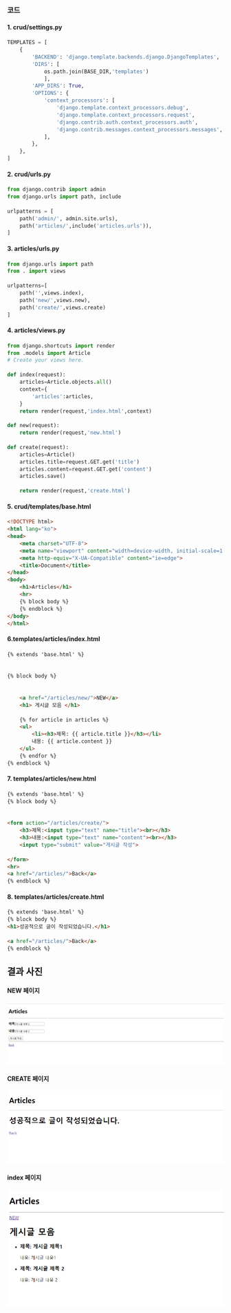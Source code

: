 ### 코드 

#### 1.  crud/settings.py 

```python
TEMPLATES = [
    {
        'BACKEND': 'django.template.backends.django.DjangoTemplates',
        'DIRS': [
            os.path.join(BASE_DIR,'templates')
            ],
        'APP_DIRS': True,
        'OPTIONS': {
            'context_processors': [
                'django.template.context_processors.debug',
                'django.template.context_processors.request',
                'django.contrib.auth.context_processors.auth',
                'django.contrib.messages.context_processors.messages',
            ],
        },
    },
]
```



#### 2. crud/urls.py

```python
from django.contrib import admin
from django.urls import path, include

urlpatterns = [
    path('admin/', admin.site.urls),
    path('articles/',include('articles.urls')),
]

```



#### 3. articles/urls.py

```python
from django.urls import path
from . import views

urlpatterns=[
    path('',views.index),
    path('new/',views.new),
    path('create/',views.create)
]
```



#### 4. articles/views.py

```python
from django.shortcuts import render
from .models import Article
# Create your views here.

def index(request):
    articles=Article.objects.all()
    context={
        'articles':articles,
    }
    return render(request,'index.html',context)

def new(request):
    return render(request,'new.html')

def create(request):
    articles=Article()
    articles.title=request.GET.get('title')
    articles.content=request.GET.get('content')
    articles.save()

    return render(request,'create.html')
```



#### 5. crud/templates/base.html

```html
<!DOCTYPE html>
<html lang="ko">
<head>
    <meta charset="UTF-8">
    <meta name="viewport" content="width=device-width, initial-scale=1.0">
    <meta http-equiv="X-UA-Compatible" content="ie=edge">
    <title>Document</title>
</head>
<body>
    <h1>Articles</h1>
    <hr>
    {% block body %}
    {% endblock %}
</body>
</html>
```



#### 6.templates/articles/index.html

```html
{% extends 'base.html' %}


{% block body %}


    <a href="/articles/new/">NEW</a>
    <h1> 게시글 모음 </h1>

    {% for article in articles %}
    <ul>
        <li><h3>제목: {{ article.title }}</h3></li>
        내용: {{ article.content }}
    </ul>
    {% endfor %}
{% endblock %}

```

#### 7. templates/articles/new.html

```html
{% extends 'base.html' %}
{% block body %}


<form action="/articles/create/">
    <h3>제목:<input type="text" name="title"><br></h3>
    <h3>내용:<input type="text" name="content"><br></h3>
    <input type="submit" value="게시글 작성">

</form>
<hr>
<a href="/articles/">Back</a>
{% endblock %}
```



#### 8. templates/articles/create.html

```html
{% extends 'base.html' %}
{% block body %}
<h1>성공적으로 글이 작성되었습니다.</h1>

<a href="/articles/">Back</a>
{% endblock %}
```









## 결과 사진

#### NEW 페이지

![image-20200331171941340](0331_workshop.assets/image-20200331171941340.png)

#### CREATE 페이지

![image-20200331172001535](0331_workshop.assets/image-20200331172001535.png)

#### index 페이지

![image-20200331172030206](0331_workshop.assets/image-20200331172030206.png)